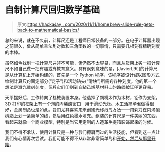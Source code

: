 # 自制计算尺回归数学基础

> 原文:[https://hackaday . com/2020/11/11/home brew-slide-rule-gets-back-to-mathematical-basics/](https://hackaday.com/2020/11/11/homebrew-slide-rule-gets-back-to-mathematical-basics/)

总的来说，就在不久前，计算尺还是工程师日常装备的一部分。在电子计算器出现之前很久，做从简单乘法到对数和三角函数的一切事情，只需要几根刻有精确刻度的木棒。

虽然如今找到一把计算尺并非不可能，但仍然不太容易，而且从货架上买一把计算尺不如自己做一把有趣或有教育意义。具有讽刺意味的是，[JavierL90]的计算尺是从计算机上开始构建的，首先是一个 Python 程序，该程序被设计成以图形方式绘制计算尺的固定部分(“定子”)和活动钻头(“滑块”)所需的各种刻度。他的第一个想法是激光雕刻刻度，但将它们印刷到自粘乙烯基材料上的路线被证明更容易。

天平摆好后，工作转向了机械装置本身。他选择了胡桃木作为木材，铝作为支架，3D 打印的框架上有一个薄的丙烯酸窗口，用于滑动光标。木工活简单但做得很好，金属制品也是如此。我们尤其喜欢用来创建光标线的方法——用剃刀在丙烯酸树脂上划一条简单的线，然后用红色墨水填充。组装的计算尺是一件美丽的东西，看起来就像一个商业模型，特别是当它用定制的人造革手提箱装饰起来的时候。

我们不得不承认，使用计算尺是一种与我们擦肩而过的生活技能，但看到这一点让我们有心情再次尝试。我们可能不得不从非常非常简单的和[开始，然后从那里开始](https://hackaday.com/2015/11/05/slide-rules-were-the-original-personal-computers/)。